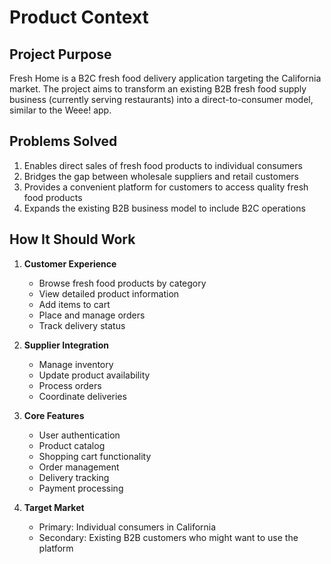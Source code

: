 # Product Context

## Project Purpose
Fresh Home is a B2C fresh food delivery application targeting the California market. The project aims to transform an existing B2B fresh food supply business (currently serving restaurants) into a direct-to-consumer model, similar to the Weee! app.

## Problems Solved
1. Enables direct sales of fresh food products to individual consumers
2. Bridges the gap between wholesale suppliers and retail customers
3. Provides a convenient platform for customers to access quality fresh food products
4. Expands the existing B2B business model to include B2C operations

## How It Should Work
1. **Customer Experience**
   - Browse fresh food products by category
   - View detailed product information
   - Add items to cart
   - Place and manage orders
   - Track delivery status

2. **Supplier Integration**
   - Manage inventory
   - Update product availability
   - Process orders
   - Coordinate deliveries

3. **Core Features**
   - User authentication
   - Product catalog
   - Shopping cart functionality
   - Order management
   - Delivery tracking
   - Payment processing

4. **Target Market**
   - Primary: Individual consumers in California
   - Secondary: Existing B2B customers who might want to use the platform 